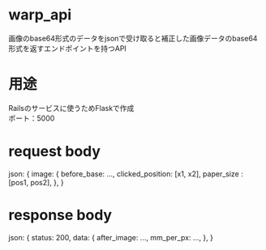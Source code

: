 # warp_api
画像のbase64形式のデータをjsonで受け取ると補正した画像データのbase64形式を返すエンドポイントを持つAPI  

# 用途
Railsのサービスに使うためFlaskで作成  
ポート：5000   

# request body  
json: {
  image: {
    before_base: ...,
    clicked_position: [x1, x2],
    paper_size : [pos1, pos2],
  },
}  

# response body
json: {
  status: 200,
  data: {
    after_image: ...,
    mm_per_px: ...,
  },
}  


